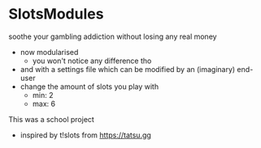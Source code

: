 # SlotsModules

soothe your gambling addiction without losing any real money

 - now modularised
   - you won't notice any difference tho
 - and with a settings file which can be modified by an (imaginary) end-user
 - change the amount of slots you play with
   - min: 2
   - max: 6

This was a school project

- inspired by t!slots from https://tatsu.gg
